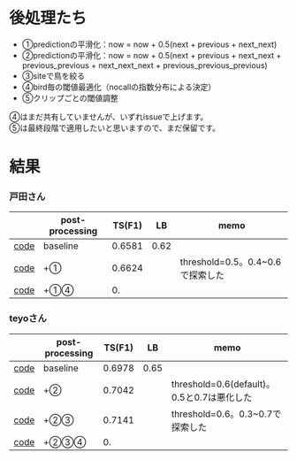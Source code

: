 # 後処理たち

+ ①predictionの平滑化：now = now + 0.5(next + previous + next_next)
+ ②predictionの平滑化：now = now + 0.5(next + previous + next_next + previous_previous + next_next_next + previous_previous_previous)
+ ③siteで鳥を絞る
+ ④bird毎の閾値最適化（nocallの指数分布による決定）
+ ⑤クリップごとの閾値調整

④はまだ共有していませんが、いずれissueで上げます。  
⑤は最終段階で適用したいと思いますので、まだ保留です。

# 結果

### 戸田さん
||post-processing|TS(F1)|LB|memo
|---|---|---|---|---|
|[code](https://www.kaggle.com/takamichitoda/birdclef-infer-each-site/data)|baseline|0.6581|0.62|
|[code](https://www.kaggle.com/shinmurashinmura/birdclef-infer-each-site-ppno1)|+①|0.6624||threshold=0.5。0.4~0.6で探索した
|[code]()|+①④|0.||

### teyoさん
||post-processing|TS(F1)|LB|memo
|---|---|---|---|---|
|[code](https://www.kaggle.com/teyosan1229/birdclef-inference-3ch/data)|baseline|0.6978|0.65|
|[code](https://www.kaggle.com/shinmurashinmura/birdclef-inference-3ch-ppno1#ppNo1)|+②|0.7042||threshold=0.6(default)。0.5と0.7は悪化した
|[code](https://www.kaggle.com/shinmurashinmura/birdclef-inference-3ch-ppno1-2)|+②③|0.7141||threshold=0.6。0.3~0.7で探索した
|[code]()|+②③④|0.||
